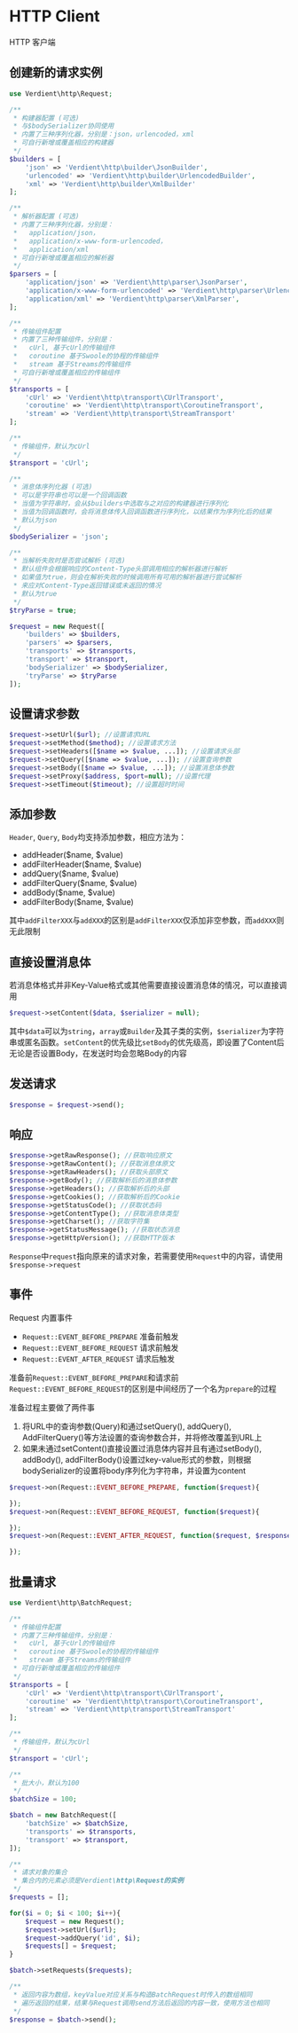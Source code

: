 # HTTP Client
HTTP 客户端

## 创建新的请求实例
```php
use Verdient\http\Request;

/**
 * 构建器配置 (可选)
 * 与$bodySerializer协同使用
 * 内置了三种序列化器，分别是：json，urlencoded，xml
 * 可自行新增或覆盖相应的构建器
 */
$builders = [
    'json' => 'Verdient\http\builder\JsonBuilder',
    'urlencoded' => 'Verdient\http\builder\UrlencodedBuilder',
    'xml' => 'Verdient\http\builder\XmlBuilder'
];

/**
 * 解析器配置 (可选)
 * 内置了三种序列化器，分别是：
 *   application/json，
 *   application/x-www-form-urlencoded，
 *   application/xml
 * 可自行新增或覆盖相应的解析器
 */
$parsers = [
    'application/json' => 'Verdient\http\parser\JsonParser',
    'application/x-www-form-urlencoded' => 'Verdient\http\parser\UrlencodedParser',
    'application/xml' => 'Verdient\http\parser\XmlParser',
];

/**
 * 传输组件配置
 * 内置了三种传输组件，分别是：
 *   cUrl, 基于cUrl的传输组件
 *   coroutine 基于Swoole的协程的传输组件
 *   stream 基于Streams的传输组件
 * 可自行新增或覆盖相应的传输组件
 */
$transports = [
    'cUrl' => 'Verdient\http\transport\CUrlTransport',
    'coroutine' => 'Verdient\http\transport\CoroutineTransport',
    'stream' => 'Verdient\http\transport\StreamTransport'
];

/**
 * 传输组件，默认为cUrl
 */
$transport = 'cUrl';

/**
 * 消息体序列化器 (可选)
 * 可以是字符串也可以是一个回调函数
 * 当值为字符串时，会从$builders中选取与之对应的构建器进行序列化
 * 当值为回调函数时，会将消息体传入回调函数进行序列化，以结果作为序列化后的结果
 * 默认为json
 */
$bodySerializer = 'json';

/**
 * 当解析失败时是否尝试解析 (可选)
 * 默认组件会根据响应的Content-Type头部调用相应的解析器进行解析
 * 如果值为true，则会在解析失败的时候调用所有可用的解析器进行尝试解析
 * 来应对Content-Type返回错误或未返回的情况
 * 默认为true
 */
$tryParse = true;

$request = new Request([
    'builders' => $builders,
    'parsers' => $parsers,
    'transports' => $transports,
    'transport' => $transport,
    'bodySerializer' => $bodySerializer,
    'tryParse' => $tryParse
]);
```
## 设置请求参数
```php
$request->setUrl($url); //设置请求URL
$request->setMethod($method); //设置请求方法
$request->setHeaders([$name => $value, ...]); //设置请求头部
$request->setQuery([$name => $value, ...]); //设置查询参数
$request->setBody([$name => $value, ...]); //设置消息体参数
$request->setProxy($address, $port=null); //设置代理
$request->setTimeout($timeout); //设置超时时间
```
## 添加参数
`Header`, `Query`, `Body`均支持添加参数，相应方法为：
- addHeader($name, $value)
- addFilterHeader($name, $value)
- addQuery($name, $value)
- addFilterQuery($name, $value)
- addBody($name, $value)
- addFilterBody($name, $value)

其中`addFilterXXX`与`addXXX`的区别是`addFilterXXX`仅添加非空参数，而`addXXX`则无此限制
## 直接设置消息体
若消息体格式并非Key-Value格式或其他需要直接设置消息体的情况，可以直接调用
```php
$request->setContent($data, $serializer = null);
```
其中`$data`可以为`string`，`array`或`Builder`及其子类的实例，`$serializer`为字符串或匿名函数。`setContent`的优先级比`setBody`的优先级高，即设置了Content后无论是否设置Body，在发送时均会忽略Body的内容
## 发送请求
```php
$response = $request->send();
```
## 响应
```php
$response->getRawResponse(); //获取响应原文
$response->getRawContent(); //获取消息体原文
$response->getRawHeaders(); //获取头部原文
$response->getBody(); //获取解析后的消息体参数
$response->getHeaders(); //获取解析后的头部
$response->getCookies(); //获取解析后的Cookie
$response->getStatusCode(); //获取状态码
$response->getContentType(); //获取消息体类型
$response->getCharset(); //获取字符集
$response->getStatusMessage(); //获取状态消息
$response->getHttpVersion(); //获取HTTP版本
```
`Response`中`request`指向原来的请求对象，若需要使用`Request`中的内容，请使用`$response->request`
## 事件
Request 内置事件
- `Request::EVENT_BEFORE_PREPARE` 准备前触发
- `Request::EVENT_BEFORE_REQUEST` 请求前触发
- `Request::EVENT_AFTER_REQUEST` 请求后触发

准备前`Request::EVENT_BEFORE_PREPARE`和请求前`Request::EVENT_BEFORE_REQUEST`的区别是中间经历了一个名为`prepare`的过程

准备过程主要做了两件事
1. 将URL中的查询参数(Query)和通过setQuery(), addQuery(), AddFilterQuery()等方法设置的查询参数合并，并将修改覆盖到URL上
2. 如果未通过setContent()直接设置过消息体内容并且有通过setBody(), addBody(), addFilterBody()设置过key-value形式的参数，则根据bodySerializer的设置将body序列化为字符串，并设置为content

```php
$request->on(Request::EVENT_BEFORE_PREPARE, function($request){

});
$request->on(Request::EVENT_BEFORE_REQUEST, function($request){

});
$request->on(Request::EVENT_AFTER_REQUEST, function($request, $response){

});
```
## 批量请求
```php
use Verdient\http\BatchRequest;

/**
 * 传输组件配置
 * 内置了三种传输组件，分别是：
 *   cUrl, 基于cUrl的传输组件
 *   coroutine 基于Swoole的协程的传输组件
 *   stream 基于Streams的传输组件
 * 可自行新增或覆盖相应的传输组件
 */
$transports = [
    'cUrl' => 'Verdient\http\transport\CUrlTransport',
    'coroutine' => 'Verdient\http\transport\CoroutineTransport',
    'stream' => 'Verdient\http\transport\StreamTransport'
];

/**
 * 传输组件，默认为cUrl
 */
$transport = 'cUrl';

/**
 * 批大小，默认为100
 */
$batchSize = 100;

$batch = new BatchRequest([
    'batchSize' => $batchSize,
    'transports' => $transports,
    'transport' => $transport,
]);

/**
 * 请求对象的集合
 * 集合内的元素必须是Verdient\http\Request的实例
 */
$requests = [];

for($i = 0; $i < 100; $i++){
    $request = new Request();
    $request->setUrl($url);
    $request->addQuery('id', $i);
    $requests[] = $request;
}

$batch->setRequests($requests);

/**
 * 返回内容为数组，keyValue对应关系与构造BatchRequest时传入的数组相同
 * 遍历返回的结果，结果与Request调用send方法后返回的内容一致，使用方法也相同
 */
$response = $batch->send();
```